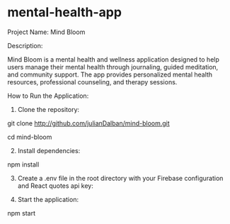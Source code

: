 # mental-health-app
Project Name: Mind Bloom 

Description: 

Mind Bloom is a mental health and wellness application designed to help users manage their mental health through journaling, guided meditation, and community support. The app provides personalized mental health resources, professional counseling, and therapy sessions. 

How to Run the Application: 

1. Clone the repository: 

git clone http://github.com/julianDalban/mind-bloom.git 
  
cd mind-bloom 

2. Install dependencies: 

npm install 

3. Create a .env file in the root directory with your Firebase configuration and React quotes api key: 

4. Start the application: 

  npm start
